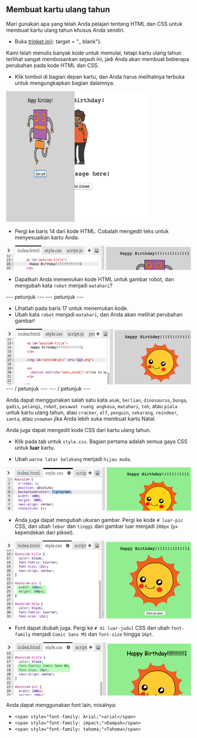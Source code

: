 ## Membuat kartu ulang tahun

Mari gunakan apa yang telah Anda pelajari tentang HTML dan CSS untuk membuat kartu ulang tahun khusus Anda sendiri.

+ Buka [trinket ini](http://jumpto.cc/web-card){: target = "_ blank"}.

Kami telah menulis banyak kode untuk memulai, tetapi kartu ulang tahun terlihat sangat membosankan sejauh ini, jadi Anda akan membuat beberapa perubahan pada kode HTML dan CSS.

+ Klik tombol di bagian depan kartu, dan Anda harus melihatnya terbuka untuk mengungkapkan bagian dalamnya.

![tangkapan layar](images/birthday-click.png)

+ Pergi ke baris 14 dari kode HTML. Cobalah mengedit teks untuk menyesuaikan kartu Anda.

![tangkapan layar](images/birthday-card-html.png)

+ Dapatkah Anda menemukan kode HTML untuk gambar robot, dan mengubah kata `robot` menjadi `matahari`?

\--- petunjuk \--- \--- petunjuk \---

+ Lihatlah pada baris 17 untuk menemukan kode.
+ Ubah kata `robot` menjadi `matahari`, dan Anda akan melihat perubahan gambar!

![tangkapan layar](images/birthday-card-sun.png) \--- / petunjuk \--- \--- / petunjuk \---

Anda dapat menggunakan salah satu kata `anak`, `berlian`, `dinosaurus`, `bunga`, `gadis`, `pelangi`, `robot`, `pesawat ruang angkasa`, `matahari`, `teh`, atau `piala` untuk kartu ulang tahun, atau `cracker`, `elf`, `penguin`, `sekarang`, `reindeer`, `santa`, atau `snowman` jika Anda lebih suka membuat kartu Natal.

Anda juga dapat mengedit kode CSS dari kartu ulang tahun.

+ Klik pada tab untuk `style.css`. Bagian pertama adalah semua gaya CSS untuk **luar** kartu.

+ Ubah `warna latar belakang` menjadi `hijau muda`.

![tangkapan layar](images/birthday-card-outside.png)

+ Anda juga dapat mengubah ukuran gambar. Pergi ke kode `# luar-pic` CSS, dan ubah `lebar` dan `tinggi` dari gambar luar menjadi `200px` (`px` kependekan dari piksel).

![tangkapan layar](images/birthday-card-size.png)

+ Font dapat diubah juga. Pergi ke `# di luar-judul` CSS dan ubah `font-family` menjadi `Comic Sans MS` dan `font-size` hingga `16pt`.

![tangkapan layar](images/birthday-card-font.png)

Anda dapat menggunakan font lain, misalnya:

+ `<span style="font-family: Arial;">arial</span>`
+ `<span style="font-family: impact;">Dampak</span>`
+ `<span style="font-family: tahoma;">Tahoma</span>`